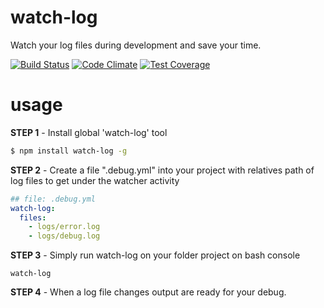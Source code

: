 # watch-log 

Watch your log files during development and save your time.

[![Build Status](https://travis-ci.org/javanile-bot/watch-log.svg?branch=master)](https://travis-ci.org/javanile-bot/watch-log)
[![Code Climate](https://codeclimate.com/github/javanile-bot/watch-log/badges/gpa.svg)](https://codeclimate.com/github/javanile-bot/watch-log)
[![Test Coverage](https://codeclimate.com/github/javanile-bot/watch-log/badges/coverage.svg)](https://codeclimate.com/github/javanile-bot/watch-log/coverage)

# usage

**STEP 1** - Install global 'watch-log' tool

```bash
$ npm install watch-log -g
```

**STEP 2** - Create a file ".debug.yml" into your project with relatives path of log files to get under the watcher activity

```yml
## file: .debug.yml
watch-log:
  files:
    - logs/error.log 
    - logs/debug.log 
```

**STEP 3** - Simply run watch-log on your folder project on bash console
```
watch-log
```

**STEP 4** - When a log file changes output are ready for your debug.
